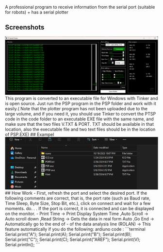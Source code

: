 A professional program to receive information from the serial port (suitable for robots) + has a serial plotter
## Screenshots
<img src="img/1.png" />
This program is converted to an executable file for Windows with Tinker and is open source. Just run the PSP program in the PSP folder and work with it easily.( Note that the plotter program has not been uploaded due to the large volume, and if you need it, you should use Tinker to convert the PTSP code in the code folder to an executable EXE file with the same name, and make sure that the two files V.TXT & PORT. TXT should be available in that location, also the executable file and two text files should be in the location of PSP.EXE)
## Exampel
<img src="img/2.png" />
## How Work
- First, refresh the port and select the desired port. If the following comments are correct, that is, the port rate (such as Baud rate, Time Sleep, Byte Size, Stop Bit, etc.), click on connect and wait for a few moments. do. . . If the port is correct, it is connected and can be displayed on the monitor.
- Print Time -> Print Display System Time ,Auto Scroll -> Auto scroll down ,Read String -> Gets the data in real form Auto ,Go End -> Automatically go to the end of
- of the data analysis line (ROLAN) -> This feature automatically if you do the following: ardiuno code :
```terminal
Serial.print("A");
Serial.print(A);
Serial.print("B");
Serial.print(B);
Serial.print("C");
Serial.print(C);
Serial.print("AREF");
Serial.print(V);
Serial.println();
```
